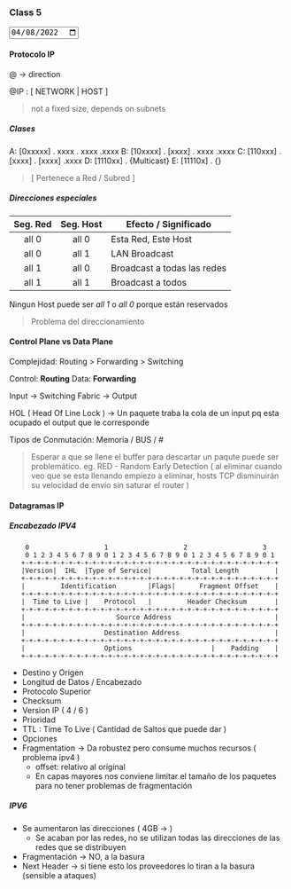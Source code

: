 ### Class 5

<input type="date" value="2022-04-08" />

#### Protocolo IP

@ -> direction

@IP : [ NETWORK | HOST ]

> not a fixed size, depends on subnets

##### Clases

A: [0xxxxx] . xxxx . xxxx .xxxx
B: [10xxxx] . [xxxx] . xxxx .xxxx
C: [110xxx] . [xxxx] . [xxxx] .xxxx
D: [1110xx] . {Multicast}
E: [11110x] . {}

> [ Pertenece a Red / Subred ]

##### Direcciones especiales

| Seg. Red | Seg. Host | Efecto / Significado        |
| :------: | :-------: | --------------------------- |
|  all 0   |   all 0   | Esta Red, Este Host         |
|  all 0   |   all 1   | LAN Broadcast               |
|  all 1   |   all 0   | Broadcast a todas las redes |
|  all 1   |   all 1   | Broadcast a todos           |

Ningun Host puede ser _all 1_ o _all 0_ porque están reservados

> Problema del direccionamiento

#### Control Plane vs Data Plane

Complejidad: Routing > Forwarding > Switching

Control: **Routing**
Data: **Forwarding**

Input -> Switching Fabric -> Output

HOL ( Head Of Line Lock ) -> Un paquete traba la cola de un input pq esta ocupado el output que le corresponde

Tipos de Conmutación: Memoria / BUS / #

> Esperar a que se llene el buffer para descartar un paqute puede ser problemático.
> eg. RED - Random Early Detection ( al eliminar cuando veo que se esta llenando empiezo a eliminar, hosts TCP disminuirán su velocidad de envío sin saturar el router )

#### Datagramas IP

##### Encabezado IPV4

```
    0                   1                   2                   3
    0 1 2 3 4 5 6 7 8 9 0 1 2 3 4 5 6 7 8 9 0 1 2 3 4 5 6 7 8 9 0 1
   +-+-+-+-+-+-+-+-+-+-+-+-+-+-+-+-+-+-+-+-+-+-+-+-+-+-+-+-+-+-+-+-+
   |Version|  IHL  |Type of Service|          Total Length         |
   +-+-+-+-+-+-+-+-+-+-+-+-+-+-+-+-+-+-+-+-+-+-+-+-+-+-+-+-+-+-+-+-+
   |         Identification        |Flags|      Fragment Offset    |
   +-+-+-+-+-+-+-+-+-+-+-+-+-+-+-+-+-+-+-+-+-+-+-+-+-+-+-+-+-+-+-+-+
   |  Time to Live |    Protocol   |         Header Checksum       |
   +-+-+-+-+-+-+-+-+-+-+-+-+-+-+-+-+-+-+-+-+-+-+-+-+-+-+-+-+-+-+-+-+
   |                       Source Address                          |
   +-+-+-+-+-+-+-+-+-+-+-+-+-+-+-+-+-+-+-+-+-+-+-+-+-+-+-+-+-+-+-+-+
   |                    Destination Address                        |
   +-+-+-+-+-+-+-+-+-+-+-+-+-+-+-+-+-+-+-+-+-+-+-+-+-+-+-+-+-+-+-+-+
   |                    Options                    |    Padding    |
   +-+-+-+-+-+-+-+-+-+-+-+-+-+-+-+-+-+-+-+-+-+-+-+-+-+-+-+-+-+-+-+-+

```

- Destino y Origen
- Longitud de Datos / Encabezado
- Protocolo Superior
- Checksum
- Version IP ( 4 / 6 )
- Prioridad
- TTL : Time To Live ( Cantidad de Saltos que puede dar )
- Opciones
- Fragmentation -> Da robustez pero consume muchos recursos ( problema ipv4 )
  - offset: relativo al original
  - En capas mayores nos conviene limitar el tamaño de los paquetes para no tener problemas de fragmentación

##### IPV6

- Se aumentaron las direcciones ( 4GB -> )
  - Se acaban por las redes, no se utilizan todas las direcciones de las redes que se distribuyen
- Fragmentación -> NO, a la basura
- Next Header -> si tiene esto los proveedores lo tiran a la basura (sensible a ataques)
